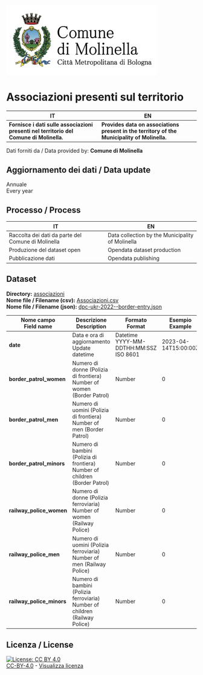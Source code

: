 <img src="../assets/images/Logo Molinella.jpg" alt="Comune Molinella" data-canonical-src="../assets/images/Logo Molinella.jpg" width="400" />

# Associazioni presenti sul territorio

| IT|EN|
|-|-|
|**Fornisce i dati sulle associazioni presenti nel territorio del Comune di Molinella.**<br>|**Provides data on associations present in the territory of the Municipality of Molinella.**<br>

Dati forniti da / Data provided by: **Comune di Molinella**<br>

## Aggiornamento dei dati / Data update

Annuale<br>
Every year

## Processo / Process

| IT|EN|
|-|-|
|Raccolta dei dati da parte del Comune di Molinella|Data collection by the Municipality of Molinella|
|Produzione del dataset open|Opendata dataset production|
|Pubblicazione dati|Opendata publishing|

## Dataset

**Directory:**  [associazioni](../data/associazioni/)<br>
**Nome file / Filename (csv):** [Associazioni.csv](../data/associazioni/Associazioni.csv)<br>
**Nome file / Filename (json):** [dpc-ukr-2022--border-entry.json](../data/border-entry/dpc-ukr-2022--border-entry.json)<br>

|Nome campo<br>Field name|Descrizione<br>Description|Formato<br>Format|Esempio<br>Example|
|-|-|-|-|
|**date**|Data e ora di aggiornamento<br>Update datetime|Datetime<br>YYYY-MM-DDTHH:MM:SSZ<br>ISO 8601|2023-04-14T15:00:00Z|
|**border_patrol_women**|Numero di donne (Polizia di frontiera)<br>Number of women (Border Patrol)|Number|0|
|**border_patrol_men**|Numero di uomini (Polizia di frontiera)<br>Number of men (Border Patrol)|Number|0|
|**border_patrol_minors**|Numero di bambini (Polizia di frontiera)<br>Number of children (Border Patrol)|Number|0|
|**railway_police_women**|Numero di donne (Polizia ferroviaria)<br>Number of women (Railway Police)|Number|0|
|**railway_police_men**|Numero di uomini (Polizia ferroviaria)<br>Number of men (Railway Police)|Number|0|
|**railway_police_minors**|Numero di bambini (Polizia ferroviaria)<br>Number of children (Railway Police)|Number|0|

## Licenza / License

[![License: CC BY 4.0](https://img.shields.io/badge/License-CC_BY_4.0-lightgrey.svg)](https://creativecommons.org/licenses/by/4.0/)<br>
[CC-BY-4.0](https://creativecommons.org/licenses/by/4.0/deed.it) - [Visualizza licenza](https://github.com/pcm-dpc/UKR-2022/blob/master/LICENSE)